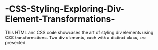# -CSS-Styling-Exploring-Div-Element-Transformations-
This HTML and CSS code showcases the art of styling div elements using CSS transformations. Two div elements, each with a distinct class, are presented.
